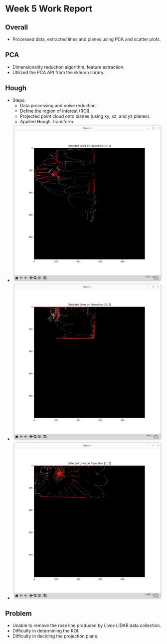 # Week 5 Work Report

## Overall
- Processed data, extracted lines and planes using PCA and scatter plots.

## PCA
- Dimensionality reduction algorithm, feature extraction.
- Utilized the PCA API from the sklearn library.

## Hough
- Steps:
    - Data processing and noise reduction.
    - Define the region of interest (ROI).
    - Projected point cloud onto planes (using xy, xz, and yz planes).
    - Applied Hough Transform.
- ![line1](line1.png)
- ![line2](line2.png)
- ![line3](line3.png)

## Problem
- Unable to remove the rose line produced by Livox LiDAR data collection.
- Difficulty in determining the ROI.
- Difficulty in deciding the projection plane.
